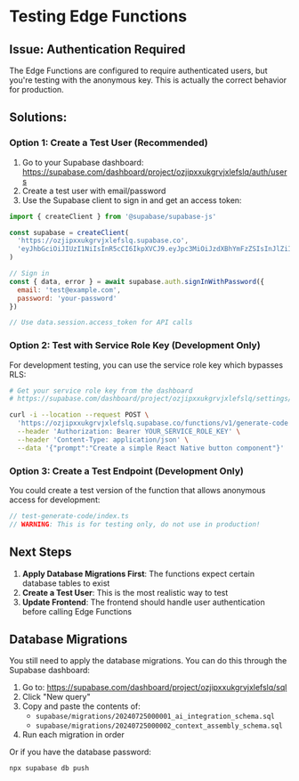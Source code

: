 # Testing Edge Functions

## Issue: Authentication Required

The Edge Functions are configured to require authenticated users, but you're testing with the anonymous key. This is actually the correct behavior for production.

## Solutions:

### Option 1: Create a Test User (Recommended)

1. Go to your Supabase dashboard: https://supabase.com/dashboard/project/ozjipxxukgrvjxlefslq/auth/users
2. Create a test user with email/password
3. Use the Supabase client to sign in and get an access token:

```javascript
import { createClient } from '@supabase/supabase-js'

const supabase = createClient(
  'https://ozjipxxukgrvjxlefslq.supabase.co',
  'eyJhbGciOiJIUzI1NiIsInR5cCI6IkpXVCJ9.eyJpc3MiOiJzdXBhYmFzZSIsInJlZiI6Im96amlweHh1a2dydmp4bGVmc2xxIiwicm9sZSI6ImFub24iLCJpYXQiOjE3NTMyMjY0MjIsImV4cCI6MjA2ODgwMjQyMn0.yfkspUAJEVOCcFu9lV1oOQNt4RggfowTmJZ-zUPwWi0'
)

// Sign in
const { data, error } = await supabase.auth.signInWithPassword({
  email: 'test@example.com',
  password: 'your-password'
})

// Use data.session.access_token for API calls
```

### Option 2: Test with Service Role Key (Development Only)

For development testing, you can use the service role key which bypasses RLS:

```bash
# Get your service role key from the dashboard
# https://supabase.com/dashboard/project/ozjipxxukgrvjxlefslq/settings/api

curl -i --location --request POST \
  'https://ozjipxxukgrvjxlefslq.supabase.co/functions/v1/generate-code' \
  --header 'Authorization: Bearer YOUR_SERVICE_ROLE_KEY' \
  --header 'Content-Type: application/json' \
  --data '{"prompt":"Create a simple React Native button component"}'
```

### Option 3: Create a Test Endpoint (Development Only)

You could create a test version of the function that allows anonymous access for development:

```typescript
// test-generate-code/index.ts
// WARNING: This is for testing only, do not use in production!
```

## Next Steps

1. **Apply Database Migrations First**: The functions expect certain database tables to exist
2. **Create a Test User**: This is the most realistic way to test
3. **Update Frontend**: The frontend should handle user authentication before calling Edge Functions

## Database Migrations

You still need to apply the database migrations. You can do this through the Supabase dashboard:

1. Go to: https://supabase.com/dashboard/project/ozjipxxukgrvjxlefslq/sql
2. Click "New query"
3. Copy and paste the contents of:
   - `supabase/migrations/20240725000001_ai_integration_schema.sql`
   - `supabase/migrations/20240725000002_context_assembly_schema.sql`
4. Run each migration in order

Or if you have the database password:
```bash
npx supabase db push
```
